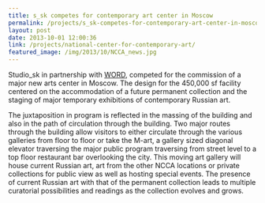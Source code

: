 ```yaml
---
title: s_sk competes for contemporary art center in Moscow
permalink: /projects/s_sk-competes-for-contemporary-art-center-in-moscow
layout: post
date: 2013-10-01 12:00:36
link: /projects/national-center-for-contemporary-art/
featured_image: /img/2013/10/NCCA_news.jpg
---
```


Studio_sk in partnership with <a href="http://www.warrenoffice.com/" target="_blank">WORD</a>, competed for the commission of a major new arts center in Moscow. The design for the 450,000 sf facility centered on the accommodation of a future permanent collection and the staging of major temporary exhibitions of contemporary Russian art.

The juxtaposition in program is reflected in the massing of the building and also in the path of circulation through the building. Two major routes through the building allow visitors to either circulate through the various galleries from floor to floor or take the M-art, a gallery sized diagonal elevator traversing the major public program traversing from street level to a top floor restaurant bar overlooking the city. This moving art gallery will house current Russian art, art from the other NCCA locations or private collections for public view as well as hosting special events. The presence of current Russian art with that of the permanent collection leads to multiple curatorial possibilities and readings as the collection evolves and grows.
